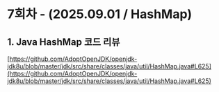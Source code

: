 # 7회차 - (2025.09.01 / HashMap)

## 1. Java HashMap 코드 리뷰

[https://github.com/AdoptOpenJDK/openjdk-jdk8u/blob/master/jdk/src/share/classes/java/util/HashMap.java#L625](https://github.com/AdoptOpenJDK/openjdk-jdk8u/blob/master/jdk/src/share/classes/java/util/HashMap.java#L625)
